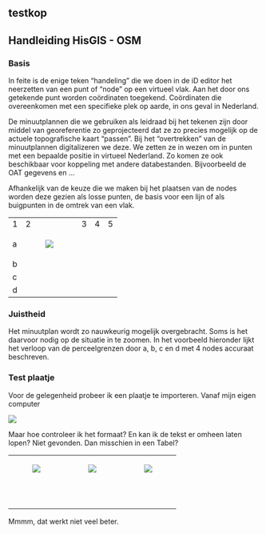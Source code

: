 ## testkop

## Handleiding HisGIS - OSM

### Basis

In feite is de enige teken “handeling” die we doen in de iD editor het neerzetten van een punt of “node” op een virtueel vlak. Aan het door ons getekende punt worden coördinaten toegekend. Coördinaten die overeenkomen met een specifieke plek op aarde, in ons geval in Nederland.

De minuutplannen die we gebruiken als leidraad bij het tekenen zijn door middel van georeferentie zo geprojecteerd dat ze zo precies mogelijk op de actuele topografische kaart “passen”. Bij het “overtrekken” van de minuutplannen digitalizeren we deze. We zetten ze in wezen om in punten met een bepaalde positie in virtueel Nederland. Zo komen ze ook beschikbaar voor koppeling met andere databestanden. Bijvoorbeeld de OAT gegevens en ...

Afhankelijk van de keuze die we maken bij het plaatsen van de nodes worden deze gezien als losse punten, de basis voor een lijn of als buigpunten in de omtrek van een vlak.

<table><tbody><tr><td>1</td><td>2</td><td>3</td><td>4</td><td>5</td></tr><tr><td>a</td><td><figure class="image"><img src="https://user-images.githubusercontent.com/3685927/185997792-77e7d683-b01e-4fc4-a513-c173fe776ca0.jpg"></figure></td><td>&nbsp;</td><td>&nbsp;</td><td>&nbsp;</td></tr><tr><td>b</td><td>&nbsp;</td><td>&nbsp;</td><td>&nbsp;</td><td>&nbsp;</td></tr><tr><td>c</td><td>&nbsp;</td><td>&nbsp;</td><td>&nbsp;</td><td>&nbsp;</td></tr><tr><td>d</td><td>&nbsp;</td><td>&nbsp;</td><td>&nbsp;</td><td>&nbsp;</td></tr></tbody></table>

### Juistheid

Het minuutplan wordt zo nauwkeurig mogelijk overgebracht. Soms is het daarvoor nodig op de situatie in te zoomen. In het voorbeeld hieronder lijkt het verloop van de perceelgrenzen door a, b, c en d met 4 nodes accuraat beschreven.

### Test plaatje

Voor de gelegenheid probeer ik een plaatje te importeren. Vanaf mijn eigen computer

![](https://user-images.githubusercontent.com/3685927/185997187-23aa6161-776e-4361-9b97-5a6d6806a05e.jpg)

Maar hoe controleer ik het formaat? En kan ik de tekst er omheen laten lopen? Niet gevonden. Dan misschien in een Tabel?

<table><tbody><tr><td><figure class="image"><img src="https://user-images.githubusercontent.com/3685927/185995711-caf78a60-a5cc-4c70-b002-89e5fdf3cdea.jpg"></figure></td><td><figure class="image"><img src="https://user-images.githubusercontent.com/3685927/185995758-304c8932-a8ea-4a59-be11-203eec1ce35b.jpg"></figure></td><td><figure class="image"><img src="https://user-images.githubusercontent.com/3685927/185995798-7c820cd3-da6e-4aa5-a04d-d1ecd4a705b9.jpg"></figure></td></tr><tr><td>&nbsp;</td><td>&nbsp;</td><td>&nbsp;</td></tr><tr><td>&nbsp;</td><td>&nbsp;</td><td>&nbsp;</td></tr></tbody></table>

Mmmm, dat werkt niet veel beter.
